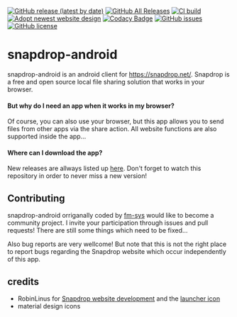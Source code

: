 [![GitHub release (latest by date)](https://img.shields.io/github/v/release/fm-sys/snapdrop-android)](https://github.com/fm-sys/snapdrop-android/releases/latest) [![GitHub All Releases](https://img.shields.io/github/downloads/fm-sys/snapdrop-android/total)](https://github.com/fm-sys/snapdrop-android/releases/) [![CI build](https://github.com/fm-sys/snapdrop-android/workflows/APK%20Build/badge.svg?branch=master)](https://github.com/fm-sys/snapdrop-android) [![Adopt newest website design](https://github.com/fm-sys/snapdrop/workflows/Adopt%20newest%20website%20design/badge.svg)](https://github.com/fm-sys/snapdrop/actions) [![Codacy Badge](https://app.codacy.com/project/badge/Grade/6a918bb3dc624cba87b5139f2cb4597d)](https://www.codacy.com/gh/fm-sys/snapdrop-android/dashboard?utm_source=github.com&amp;utm_medium=referral&amp;utm_content=fm-sys/snapdrop-android&amp;utm_campaign=Badge_Grade) [![GitHub issues](https://img.shields.io/github/issues/fm-sys/snapdrop-android)](https://github.com/fm-sys/snapdrop-android/issues) [![GitHub license](https://img.shields.io/github/license/fm-sys/snapdrop-android)](https://github.com/fm-sys/snapdrop-android/blob/master/LICENSE)
# snapdrop-android
snapdrop-android is an android client for https://snapdrop.net/. Snapdrop is a free and open source local file sharing solution that works in your browser.

#### But why do I need an app when it works in my browser? 
Of course, you can also use your browser, but this app allows you to send files from other apps via the share action. All website functions are also supported inside the app...

#### Where can I download the app?
New releases are allways listed up [here](https://github.com/fm-sys/snapdrop-android/releases/). Don't forget to watch this repository in order to never miss a new version!

## Contributing

snapdrop-android orriganally coded by [fm-sys](https://github.com/fm-sys) would like to become a community project. I invite your participation through issues and pull requests! There are still some things which need to be fixed…

Also bug reports are very wellcome! But note that this is not the right place to report bugs regarding the Snapdrop website which occur independently of this app.

## credits
- RobinLinus for [Snapdrop website development](https://github.com/RobinLinus/snapdrop) and the [launcher icon](client/images/logo_blue_512x512.png)
- material design icons 
